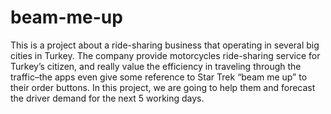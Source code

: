 # beam-me-up
This is a project about a ride-sharing business that operating in several big cities in Turkey. The company provide motorcycles ride-sharing service for Turkey’s citizen, and really value the efficiency in traveling through the traffic–the apps even give some reference to Star Trek “beam me up” to their order buttons. In this project, we are going to help them and forecast the driver demand for the next 5 working days.
